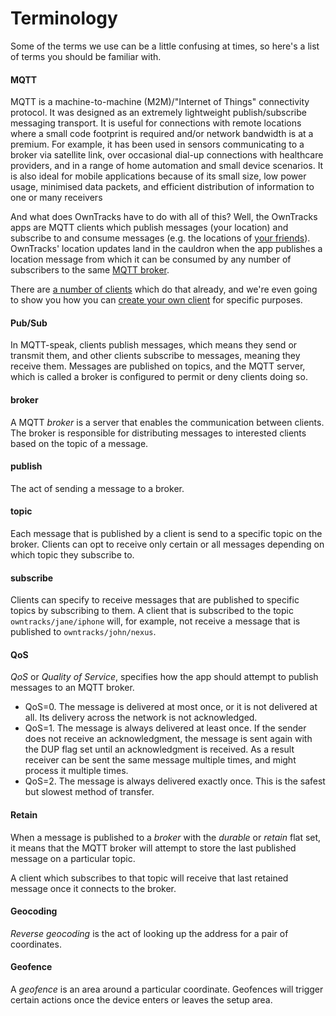 # Terminology

Some of the terms we use can be a little confusing at times, so here's a list of terms you should be familiar with.

#### MQTT

MQTT is a machine-to-machine (M2M)/"Internet of Things" connectivity protocol. It was designed as an extremely lightweight publish/subscribe messaging transport. It is useful for connections with remote locations where a small code footprint is required and/or network bandwidth is at a premium. For example, it has been used in sensors communicating to a broker via satellite link, over occasional dial-up connections with healthcare providers, and in a range of home automation and small device scenarios. It is also ideal for mobile applications because of its small size, low power usage, minimised data packets, and efficient distribution of information to one or many receivers

And what does OwnTracks have to do with all of this? Well, the OwnTracks apps are MQTT clients which publish messages (your location) and subscribe to and consume messages (e.g. the locations of [your friends](friends.md)). OwnTracks' location updates land in the cauldron when the app publishes a location message from which it can be consumed by any number of subscribers to the same [MQTT broker](broker.md).

There are [a number of clients](clients.md) which do that already, and we're even going to show you how you can [create your own client](../tech/program.md) for specific purposes.


#### Pub/Sub

In MQTT-speak, clients publish messages, which means they send or transmit them, and other clients subscribe to messages, meaning they receive them. Messages are published on topics, and the MQTT server, which is called a broker is configured to permit or deny clients doing so.

#### broker

A MQTT _broker_ is a server that enables the communication between clients. The broker is responsible for distributing messages to interested clients based on the topic of a message. 

#### publish

The act of sending a message to a broker. 

#### topic
Each message that is published by a client is send to a specific topic on the broker. Clients can opt to receive only certain or all messages depending on which topic they subscribe to. 

#### subscribe

Clients can specify to receive messages that are published to specific topics by subscribing to them. A client that is subscribed to the topic `owntracks/jane/iphone` will, for example, not receive a message that is published to `owntracks/john/nexus`.

#### QoS

_QoS_ or _Quality of Service_, specifies how the app should attempt to publish messages to an MQTT broker.

* QoS=0. The message is delivered at most once, or it is not delivered at all. Its delivery across the network is not acknowledged.
* QoS=1. The message is always delivered at least once. If the sender does not receive an acknowledgment, the message is sent again with the DUP flag set until an acknowledgment is received. As a result receiver can be sent the same message multiple times, and might process it multiple times.
* QoS=2. The message is always delivered exactly once. This is the safest but slowest method of transfer.

#### Retain

When a message is published to a _broker_ with the _durable_ or _retain_ flat
set, it means that the MQTT broker will attempt to store the last published
message on a particular topic.

A client which subscribes to that topic will receive that last retained message once it
connects to the broker.

#### Geocoding

_Reverse geocoding_ is the act of looking up the address for a pair of coordinates.

#### Geofence

A _geofence_ is an area around a particular coordinate. Geofences will trigger certain actions once the device enters or leaves the setup area. 
